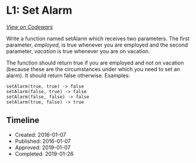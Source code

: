 # L1: Set Alarm
[*View on Codewars*](https://www.codewars.com/kata/l1-set-alarm)

<p>Write a function named setAlarm which receives two parameters. The first parameter, <em>employed</em>, is true whenever you are employed and the second parameter, <em>vacation</em> is true whenever you are on vacation.</p>

<p>The function should return true if you are employed and not on vacation (because these are the circumstances under which you need to set an alarm). It should return false otherwise. Examples:</p>

```
setAlarm(true, true) -> false
setAlarm(false, true) -> false
setAlarm(false, false) -> false
setAlarm(true, false) -> true
```

## Timeline
- Created: 2016-01-07
- Published: 2016-01-07
- Approved: 2019-01-07
- Completed: 2019-01-26